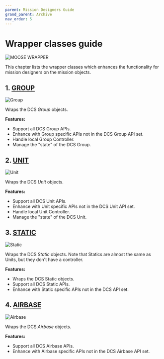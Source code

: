 ```yaml
---
parent: Mission Designers Guide
grand_parent: Archive
nav_order: 5
---
```

# Wrapper classes guide

![MOOSE WRAPPER](/images/classes/category-wrapper.jpg)

This chapter lists the wrapper classes which enhances the functionality for mission designers on the mission objects.


## 1. [GROUP](https://flightcontrol-master.github.io/MOOSE_DOCS_DEVELOP/Documentation/Wrapper.Group.html)

![Group](/images/classes/wrapper/group.jpg)

Wraps the DCS _Group_ objects.

**Features:**

  * Support all DCS Group APIs.
  * Enhance with Group specific APIs not in the DCS Group API set.
  * Handle local Group Controller.
  * Manage the "state" of the DCS Group.


## 2. [UNIT](https://flightcontrol-master.github.io/MOOSE_DOCS_DEVELOP/Documentation/Wrapper.Unit.html)

![Unit](/images/classes/wrapper/unit.jpg)

Wraps the DCS _Unit_ objects.

**Features:**

  * Support all DCS Unit APIs.
  * Enhance with Unit specific APIs not in the DCS Unit API set.
  * Handle local Unit Controller.
  * Manage the "state" of the DCS Unit.


## 3. [STATIC](https://flightcontrol-master.github.io/MOOSE_DOCS_DEVELOP/Documentation/Wrapper.Static.html)

![Static](/images/classes/wrapper/static.jpg)

Wraps the DCS _Static_ objects.
Note that Statics are almost the same as Units, but they don't have a controller.

**Features:**

  * Wraps the DCS Static objects.
  * Support all DCS Static APIs.
  * Enhance with Static specific APIs not in the DCS API set.


## 4. [AIRBASE](https://flightcontrol-master.github.io/MOOSE_DOCS_DEVELOP/Documentation/Wrapper.Airbase.html)

![Airbase](/images/classes/wrapper/airbase.jpg)

Wraps the DCS _Airbase_ objects.

**Features:**

  * Support all DCS Airbase APIs.
  * Enhance with Airbase specific APIs not in the DCS Airbase API set.

